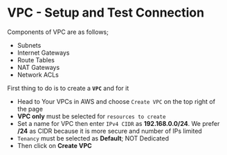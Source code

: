 # VPC - Setup and Test Connection

Components of VPC are as follows;
- Subnets
- Internet Gateways
- Route Tables
- NAT Gateways
- Network ACLs

First thing to do is to create a **```VPC```** and for it
- Head to Your VPCs in AWS and choose ```Create VPC``` on the top right of the page
- **VPC only** must be selected for ```resources to create```
- Set a name for VPC then enter `IPv4 CIDR` as **192.168.0.0/24**. We prefer **/24** as CIDR because it is more secure and number of IPs limited
- `Tenancy` must be selected as **Default**; NOT Dedicated
- Then click on **Create VPC**